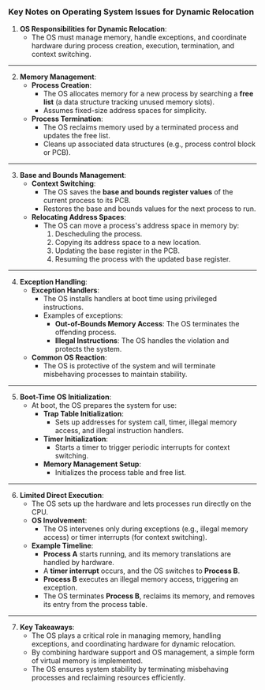 ### Key Notes on Operating System Issues for Dynamic Relocation

1. **OS Responsibilities for Dynamic Relocation**:
    - The OS must manage memory, handle exceptions, and coordinate hardware during process creation, execution, termination, and context switching.

---

2. **Memory Management**:
    - **Process Creation**:
        - The OS allocates memory for a new process by searching a **free list** (a data structure tracking unused memory slots).
        - Assumes fixed-size address spaces for simplicity.
    - **Process Termination**:
        - The OS reclaims memory used by a terminated process and updates the free list.
        - Cleans up associated data structures (e.g., process control block or PCB).

---

3. **Base and Bounds Management**:
    - **Context Switching**:
        - The OS saves the **base and bounds register values** of the current process to its PCB.
        - Restores the base and bounds values for the next process to run.
    - **Relocating Address Spaces**:
        - The OS can move a process's address space in memory by:
            1. Descheduling the process.
            2. Copying its address space to a new location.
            3. Updating the base register in the PCB.
            4. Resuming the process with the updated base register.

---

4. **Exception Handling**:
    - **Exception Handlers**:
        - The OS installs handlers at boot time using privileged instructions.
        - Examples of exceptions:
            - **Out-of-Bounds Memory Access**: The OS terminates the offending process.
            - **Illegal Instructions**: The OS handles the violation and protects the system.
    - **Common OS Reaction**:
        - The OS is protective of the system and will terminate misbehaving processes to maintain stability.

---

5. **Boot-Time OS Initialization**:
    - At boot, the OS prepares the system for use:
        - **Trap Table Initialization**:
            - Sets up addresses for system call, timer, illegal memory access, and illegal instruction handlers.
        - **Timer Initialization**:
            - Starts a timer to trigger periodic interrupts for context switching.
        - **Memory Management Setup**:
            - Initializes the process table and free list.

---

6. **Limited Direct Execution**:
    - The OS sets up the hardware and lets processes run directly on the CPU.
    - **OS Involvement**:
        - The OS intervenes only during exceptions (e.g., illegal memory access) or timer interrupts (for context switching).
    - **Example Timeline**:
        - **Process A** starts running, and its memory translations are handled by hardware.
        - A **timer interrupt** occurs, and the OS switches to **Process B**.
        - **Process B** executes an illegal memory access, triggering an exception.
        - The OS terminates **Process B**, reclaims its memory, and removes its entry from the process table.

---

7. **Key Takeaways**:
    - The OS plays a critical role in managing memory, handling exceptions, and coordinating hardware for dynamic relocation.
    - By combining hardware support and OS management, a simple form of virtual memory is implemented.
    - The OS ensures system stability by terminating misbehaving processes and reclaiming resources efficiently.